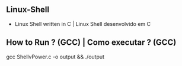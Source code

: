 ## Linux-Shell
  - Linux Shell written in C | Linux Shell desenvolvido em C

## How to Run ? (GCC) | Como executar ? (GCC)
gcc ShellvPower.c -o output && ./output
